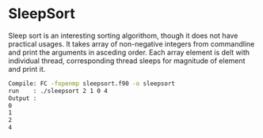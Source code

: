 # SleepSort
Sleep sort is an interesting sorting algorithom, though it does not have practical usages. It takes array of non-negative integers from commandline and print the arguments in asceding order. Each array element is delt with individual thread, corresponding thread sleeps for magnitude of element and print it.

```bash  
Compile: FC -fopenmp sleepsort.f90 -o sleepsort
run    : ./sleepsort 2 1 0 4
Output : 
0
1
2
4
```
